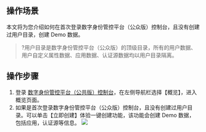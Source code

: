 ## 操作场景
本文将为您介绍如何在首次登录数字身份管控平台（公众版）控制台，且没有创建过用户目录，创建 Demo 数据。
>?用户目录是数字身份管控平台（公众版）的顶级目录，所有的用户数据、用户自定义属性数据、应用数据、认证源数据均以用户目录隔离。

## 操作步骤
1. 登录 [数字身份管控平台（公共版）控制台](https://console.cloud.tencent.com/ciam)，在左侧导航栏选择【概览】，进入概览页面。
2. 如果是首次登录数字身份管控平台（公众版）控制台，且没有创建过用户目录。可以单击【立即创建】体验一键创建功能，该功能会创建 Demo 数据，包括应用，认证源等信息。
![](https://main.qcloudimg.com/raw/32b9a8c6220b14a39f175a10f714f0eb.png)
